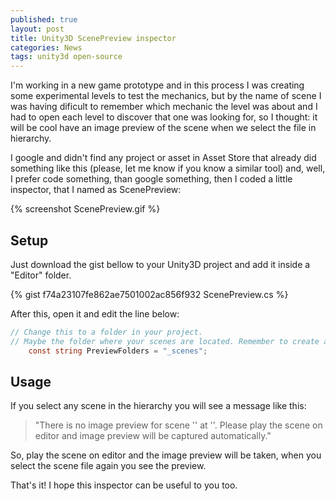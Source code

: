 ```yaml
---
published: true
layout: post
title: Unity3D ScenePreview inspector
categories: News
tags: unity3d open-source
---
```

I'm working in a new game prototype and in this process I was creating some experimental levels to test the mechanics, but by the name of scene I was having dificult to remember which mechanic the level was about and I had to open each level to discover that one was looking for, so I thought: it will be cool have an image preview of the scene when we select the file in hierarchy.

I google and didn't find any project or asset in Asset Store that already did something like this (please, let me know if you know a similar tool) and, well, I prefer code something, than google something, then I coded a little inspector, that I named as ScenePreview:

{% screenshot ScenePreview.gif %}

## Setup
Just download the gist bellow to your Unity3D project and add it inside a "Editor" folder.

{% gist f74a23107fe862ae7501002ac856f932 ScenePreview.cs %}

After this, open it and edit the line below:

```csharp
// Change this to a folder in your project. 
// Maybe the folder where your scenes are located. Remember to create a subfolder called "Resources" inside of it.
    const string PreviewFolders = "_scenes";
```

## Usage
If you select any scene in the hierarchy you will see a message like this: 

> "There is no image preview for scene '' at ''. Please play the scene on editor and image preview will be captured automatically."

So, play the scene on editor and the image preview will be taken, when you select the scene file again you see the preview.

That's it! I hope this inspector can be useful to you too.
